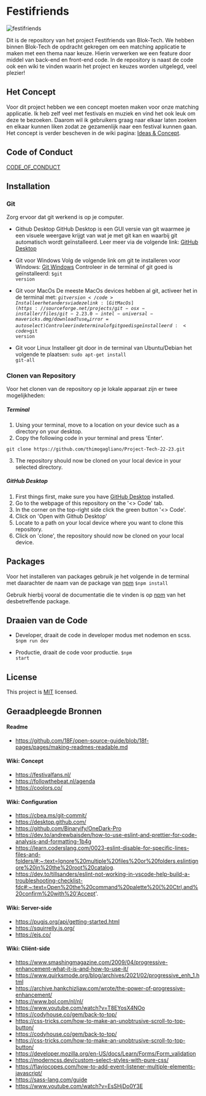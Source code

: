 # Festifriends
![festifriends](https://user-images.githubusercontent.com/94388546/224983000-0180ca8d-8666-412e-8523-1927652d267a.jpg)


Dit is de repository van het project Festifriends van Blok-Tech. We hebben binnen Blok-Tech de opdracht gekregen om een matching applicatie te maken met een thema naar keuze. Hierin verwerken we een feature door middel van back-end en front-end code. In de repository is naast de code ook een wiki te vinden waarin het project en keuzes worden uitgelegd, veel plezier!

## Het Concept
Voor dit project hebben we een concept moeten maken voor onze matching applicatie. Ik heb zelf veel met festivals en muziek en vind het ook leuk om deze te bezoeken. Daarom wil ik gebruikers graag naar elkaar laten zoeken en elkaar kunnen liken zodat ze gezamenlijk naar een festival kunnen gaan. Het concept is verder bescheven in de wiki pagina: [Ideas & Concept](https://github.com/thimogagliano/Project-Tech-22-23/wiki/Concept).

## Code of Conduct
[CODE_OF_CONDUCT](https://github.com/thimogagliano/Project-Tech-22-23/blob/main/CODE_OF_CONDUCT.md)

## Installation

### Git
Zorg ervoor dat git werkend is op je computer.

* Github Desktop
GitHub Desktop is een GUI versie van git waarmee je een visuele weergave krijgt van wat je met git kan en waarbij git automatisch wordt geïnstalleerd. Leer meer via de volgende link: [GitHub Desktop](https://desktop.github.com/)

* Git voor Windows
Volg de volgende link om git te installeren voor Windows: [Git Windows](https://gitforwindows.org/)
Controleer in de terminal of git goed is geïnstalleerd:
<code>$git version</code>

* Git voor MacOs
De meeste MacOs devices hebben al git, activeer het in de terminal met:
<code>$git version</code>
Installeer het anders via deze link: [Git MacOs](https://sourceforge.net/projects/git-osx-installer/files/git-2.23.0-intel-universal-mavericks.dmg/download?use_mirror=autoselect)
Controleer in de terminal of git goed is geïnstalleerd:
<code>$git version</code>

* Git voor Linux
Installeer git door in de terminal van Ubuntu/Debian het volgende te plaatsen:
<code>sudo apt-get install git-all</code>

### Clonen van Repository
Voor het clonen van de repository op je lokale apparaat zijn er twee mogelijkheden:

##### Terminal
1. Using your terminal, move to a location on your device such as a directory on your desktop.
2. Copy the following code in your terminal and press 'Enter'. 
```
git clone https://github.com/thimogagliano/Project-Tech-22-23.git
```
3. The repository should now be cloned on your local device in your selected directory.

##### GitHub Desktop
1. First things first, make sure you have [GitHub Desktop](https://desktop.github.com/) installed.
2. Go to the webpage of this repository on the '<> Code' tab.
3. In the corner on the top-right side click the green button '<> Code'.
4. Click on 'Open with Github Desktop'
5. Locate to a path on your local device where you want to clone this repository.
6. Click on 'clone', the repository should now be cloned on your local device.

## Packages
Voor het installeren van packages gebruik je het volgende in de terminal met daarachter de naam van de package van [npm](https://www.npmjs.com/)
<code>$npm install</code>

Gebruik hierbij vooral de documentatie die te vinden is op [npm](https://www.npmjs.com/) van het desbetreffende package.

## Draaien van de Code
* Developer, draait de code in developer modus met nodemon en scss.
<code>$npm run dev</code>

* Productie, draait de code voor productie.
<code>$npm start</code>

## License
This project is [MIT](https://github.com/thimogagliano/Project-Tech-22-23/blob/main/LICENSE) licensed.

## Geraadpleegde Bronnen

#### Readme
- https://github.com/18F/open-source-guide/blob/18f-pages/pages/making-readmes-readable.md

#### Wiki: Concept
- https://festivalfans.nl/
- https://followthebeat.nl/agenda
- https://coolors.co/

#### Wiki: Configuration
- https://cbea.ms/git-commit/
- https://desktop.github.com/
- https://github.com/Binaryify/OneDark-Pro
- https://dev.to/andrewbaisden/how-to-use-eslint-and-prettier-for-code-analysis-and-formatting-1b4g
- https://learn.coderslang.com/0023-eslint-disable-for-specific-lines-files-and-folders/#:~:text=Ignore%20multiple%20files%20or%20folders,eslintignore%20in%20the%20root%20catalog.
- https://dev.to/tillsanders/eslint-not-working-in-vscode-help-build-a-troubleshooting-checklist-fdc#:~:text=Open%20the%20command%20palette%20(%20Ctrl,and%20confirm%20with%20'Accept'.

#### Wiki: Server-side
- https://pugjs.org/api/getting-started.html
- https://squirrelly.js.org/
- https://ejs.co/

#### Wiki: Cliënt-side
- https://www.smashingmagazine.com/2009/04/progressive-enhancement-what-it-is-and-how-to-use-it/
- https://www.quirksmode.org/blog/archives/2021/02/progressive_enh_1.html
- https://archive.hankchizljaw.com/wrote/the-power-of-progressive-enhancement/
- https://www.bol.com/nl/nl/
- https://www.youtube.com/watch?v=T8EYosX4NOo
- https://codyhouse.co/gem/back-to-top/
- https://css-tricks.com/how-to-make-an-unobtrusive-scroll-to-top-button/
- https://codyhouse.co/gem/back-to-top/
- https://css-tricks.com/how-to-make-an-unobtrusive-scroll-to-top-button/
- https://developer.mozilla.org/en-US/docs/Learn/Forms/Form_validation
- https://moderncss.dev/custom-select-styles-with-pure-css/
- https://flaviocopes.com/how-to-add-event-listener-multiple-elements-javascript/
- https://sass-lang.com/guide
- https://www.youtube.com/watch?v=EsSHjDo0Y3E
